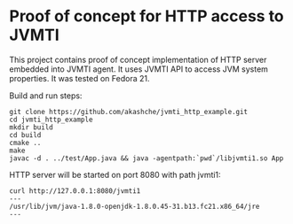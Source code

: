 Proof of concept for HTTP access to JVMTI
=========================================

This project contains proof of concept implementation of HTTP server embedded into
JVMTI agent. It uses JVMTI API to access JVM system properties. It was tested on Fedora 21.

Build and run steps:

    git clone https://github.com/akashche/jvmti_http_example.git
    cd jvmti_http_example
    mkdir build
    cd build
    cmake ..
    make
    javac -d . ../test/App.java && java -agentpath:`pwd`/libjvmti1.so App

HTTP server will be started on port 8080 with path jvmti1:

    curl http://127.0.0.1:8080/jvmti1
    ---
    /usr/lib/jvm/java-1.8.0-openjdk-1.8.0.45-31.b13.fc21.x86_64/jre
    ---


